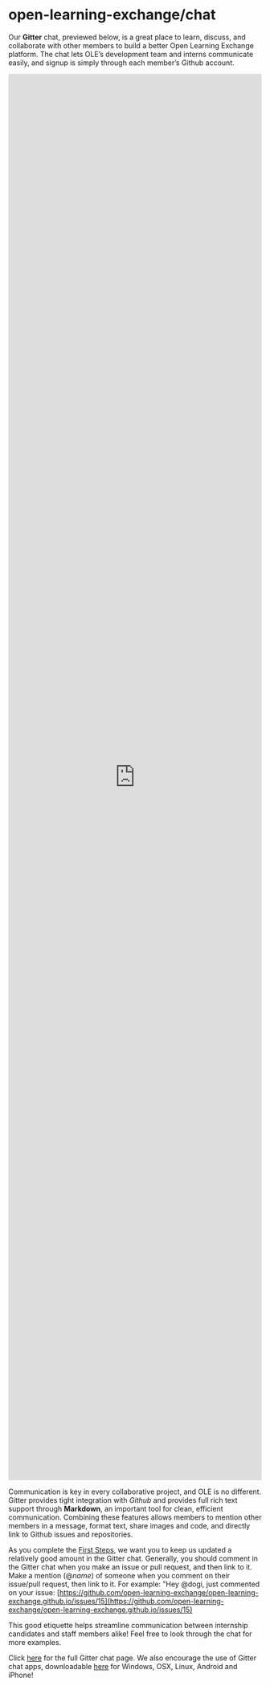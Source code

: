 # open-learning-exchange/chat

Our **Gitter** chat, previewed below, is a great place to learn, discuss, and collaborate with other members to build a better Open Learning Exchange platform. The chat lets OLE’s development team and interns communicate easily, and signup is simply through each member’s Github account.



<iframe src="https://gitter.im/open-learning-exchange/chat/~embed" style="width: 100%;border:none;height:70vh;"></iframe>



Communication is key in every collaborative project, and OLE is no different. Gitter provides tight integration with *Github* and provides full rich text support through **Markdown**, an important tool for clean, efficient communication. Combining these features allows members to mention other members in a message, format text, share images and code, and directly link to Github issues and repositories.

As you complete the [First Steps](firststeps.md), we want you to keep us updated a relatively good amount in the Gitter chat. Generally, you should comment in the Gitter chat when you make an issue or pull request, and then link to it. Make a mention (@*name*) of someone when you comment on their issue/pull request, then link to it.
For example:
  "Hey @dogi, just commented on your issue: [https://github.com/open-learning-exchange/open-learning-exchange.github.io/issues/15](https://github.com/open-learning-exchange/open-learning-exchange.github.io/issues/15)
  
This good etiquette helps streamline communication between internship candidates and staff members alike! Feel free to look through the chat for more examples.

Click [here](https://gitter.im/open-learning-exchange/chat) for the full Gitter chat page. We also encourage the use of Gitter chat apps, downloadable [here](https://gitter.im/apps) for Windows, OSX, Linux, Android and iPhone!

